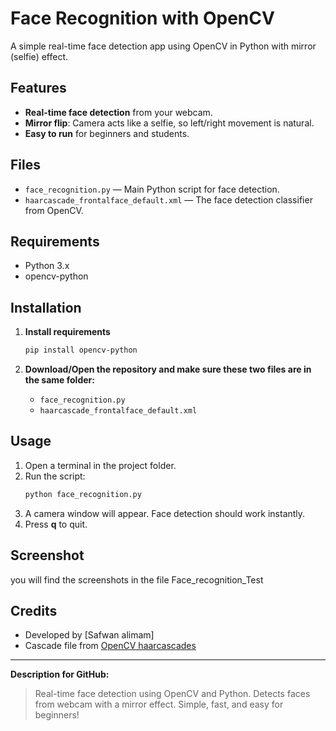 
# Face Recognition with OpenCV

A simple real-time face detection app using OpenCV in Python with mirror (selfie) effect.

## Features

- **Real-time face detection** from your webcam.
- **Mirror flip**: Camera acts like a selfie, so left/right movement is natural.
- **Easy to run** for beginners and students.

## Files

- `face_recognition.py` — Main Python script for face detection.
- `haarcascade_frontalface_default.xml` — The face detection classifier from OpenCV.

## Requirements

- Python 3.x
- opencv-python

## Installation

1. **Install requirements**
    ```bash
    pip install opencv-python
    ```

2. **Download/Open the repository and make sure these two files are in the same folder:**
    - `face_recognition.py`
    - `haarcascade_frontalface_default.xml`

## Usage

1. Open a terminal in the project folder.
2. Run the script:
    ```bash
    python face_recognition.py
    ```
3. A camera window will appear. Face detection should work instantly.
4. Press **q** to quit.

## Screenshot

you will find the screenshots in the file Face_recognition_Test
## Credits

- Developed by [Safwan alimam]
- Cascade file from [OpenCV haarcascades](https://github.com/opencv/opencv/tree/master/data/haarcascades)

---

**Description for GitHub:**  
> Real-time face detection using OpenCV and Python. Detects faces from webcam with a mirror effect. Simple, fast, and easy for beginners!

